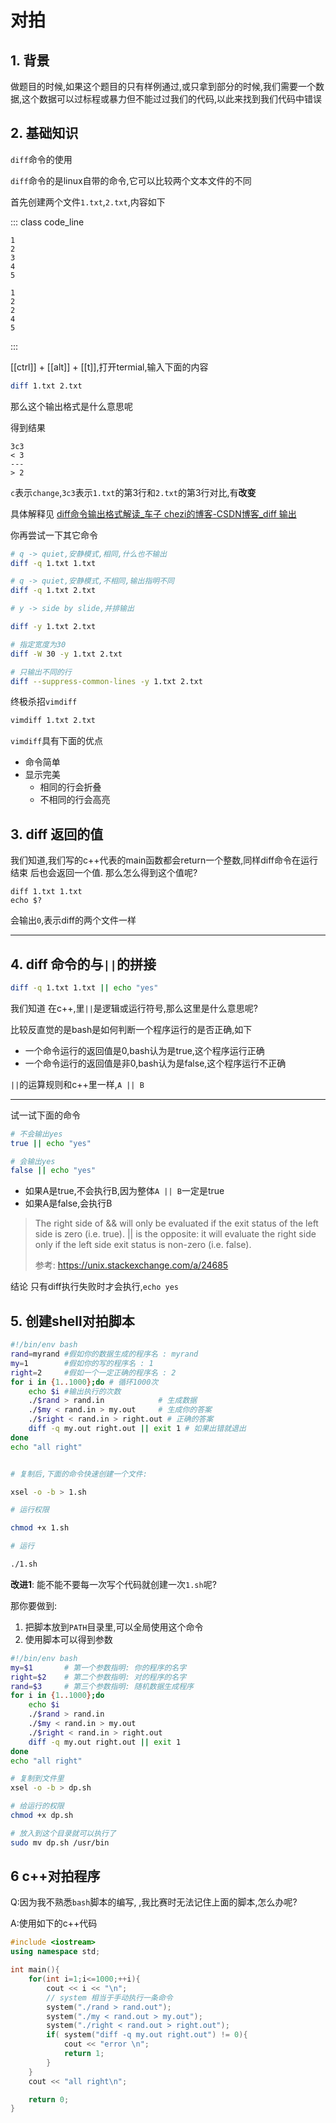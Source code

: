 # 对拍

## 1. 背景

做题目的时候,如果这个题目的只有样例通过,或只拿到部分的时候,我们需要一个数据,这个数据可以过标程或暴力但不能过过我们的代码,以此来找到我们代码中错误

## 2. 基础知识

`diff`命令的使用

`diff`命令的是linux自带的命令,它可以比较两个文本文件的不同

首先创建两个文件`1.txt`,`2.txt`,内容如下

::: class code_line
```{3}
1
2
3
4
5
```

```{3}
1
2
2
4
5
```
:::


[[ctrl]] + [[alt]] + [[t]],打开termial,输入下面的内容

```bash
diff 1.txt 2.txt
```

那么这个输出格式是什么意思呢

得到结果

```plaintext
3c3
< 3
---
> 2
```

`c`表示`change`,`3c3`表示`1.txt`的第3行和`2.txt`的第3行对比,有**改变**

具体解释见 [diff命令输出格式解读\_车子 chezi的博客-CSDN博客\_diff 输出](https://blog.csdn.net/longintchar/article/details/51174332#:~:text=%E7%94%B1%E4%BA%8E%E5%8E%86%E5%8F%B2%E5%8E%9F%E5%9B%A0%EF%BC%8Cdiff%E6%9C%89%E4%B8%89,%EF%BC%89%EF%BC%8C%E9%9C%80%E8%A6%81%E5%8A%A0%20%2Du%20%E9%80%89%E9%A1%B9)


你再尝试一下其它命令

```bash
# q -> quiet,安静模式,相同,什么也不输出
diff -q 1.txt 1.txt

# q -> quiet,安静模式,不相同,输出指明不同
diff -q 1.txt 2.txt

# y -> side by slide,并排输出

diff -y 1.txt 2.txt

# 指定宽度为30
diff -W 30 -y 1.txt 2.txt

# 只输出不同的行
diff --suppress-common-lines -y 1.txt 2.txt
```

终极杀招`vimdiff`

```bash
vimdiff 1.txt 2.txt
```

`vimdiff`具有下面的优点

- 命令简单
- 显示完美
  - 相同的行会折叠
  - 不相同的行会高亮

## 3. diff 返回的值

我们知道,我们写的c++代表的main函数都会return一个整数,同样diff命令在运行结束
后也会返回一个值. 那么怎么得到这个值呢?

```bash{2}
diff 1.txt 1.txt
echo $?
```

会输出`0`,表示diff的两个文件一样

----------------------

## 4. diff 命令的与`||`的拼接

```bash
diff -q 1.txt 1.txt || echo "yes"
```
我们知道 在c++,里`||`是逻辑或运行符号,那么这里是什么意思呢?

比较反直觉的是bash是如何判断一个程序运行的是否正确,如下

- 一个命令运行的返回值是0,bash认为是true,这个程序运行正确
- 一个命令运行的返回值是非0,bash认为是false,这个程序运行不正确

`||`的运算规则和c++里一样,`A || B`

---------------------

试一试下面的命令

```bash
# 不会输出yes
true || echo "yes"  

# 会输出yes
false || echo "yes"
```
- 如果A是true,不会执行B,因为整体`A || B`一定是true
- 如果A是false,会执行B

> The right side of && will only be evaluated if the exit status of the left side is zero (i.e. true). || is the opposite: it will evaluate the right side only if the left side exit status is non-zero (i.e. false).
>
> 参考: https://unix.stackexchange.com/a/24685

结论 只有diff执行失败时才会执行,`echo yes`



## 5. 创建shell对拍脚本

```bash
#!/bin/env bash
rand=myrand #假如你的数据生成的程序名 : myrand
my=1        #假如你的写的程序名 : 1
right=2     #假如一个一定正确的程序名 : 2
for i in {1..1000};do # 循环1000次
    echo $i #输出执行的次数
    ./$rand > rand.in            # 生成数据
    ./$my < rand.in > my.out     # 生成你的答案
    ./$right < rand.in > right.out # 正确的答案
    diff -q my.out right.out || exit 1 # 如果出错就退出
done
echo "all right"
```

```bash

# 复制后,下面的命令快速创建一个文件:

xsel -o -b > 1.sh

# 运行权限

chmod +x 1.sh

# 运行

./1.sh
```


**改进1**: 能不能不要每一次写个代码就创建一次`1.sh`呢?

那你要做到:

1. 把脚本放到`PATH`目录里,可以全局使用这个命令
2. 使用脚本可以得到参数


```bash
#!/bin/env bash
my=$1       # 第一个参数指明: 你的程序的名字
right=$2    # 第二个参数指明: 对的程序的名字
rand=$3     # 第三个参数指明: 随机数据生成程序
for i in {1..1000};do
    echo $i
    ./$rand > rand.in
    ./$my < rand.in > my.out
    ./$right < rand.in > right.out
    diff -q my.out right.out || exit 1
done
echo "all right"
```


```bash
# 复制到文件里
xsel -o -b > dp.sh

# 给运行的权限
chmod +x dp.sh

# 放入到这个目录就可以执行了
sudo mv dp.sh /usr/bin
```

## 6 c++对拍程序

Q:因为我不熟悉`bash`脚本的编写,
,我比赛时无法记住上面的脚本,怎么办呢?

A:使用如下的c++代码

```cpp
#include <iostream>
using namespace std;

int main(){
    for(int i=1;i<=1000;++i){
        cout << i << "\n";
        // system 相当于手动执行一条命令
        system("./rand > rand.out");
        system("./my < rand.out > my.out");
        system("./right < rand.out > right.out");
        if( system("diff -q my.out right.out") != 0){
            cout << "error \n";
            return 1;
        }
    }
    cout << "all right\n";

    return 0;
}
```
